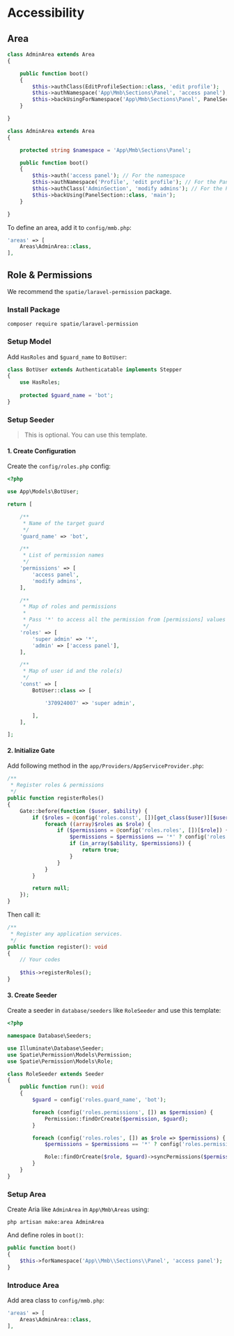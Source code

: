 
# Accessibility

## Area
```php
class AdminArea extends Area
{

    public function boot()
    {
        $this->authClass(EditProfileSection::class, 'edit profile');
        $this->authNamespace('App\Mmb\Sections\Panel', 'access panel');
        $this->backUsingForNamespace('App\Mmb\Sections\Panel', PanelSection::class, 'main');
    }

}
```

```php
class AdminArea extends Area
{

    protected string $namespace = 'App\Mmb\Sections\Panel';

    public function boot()
    {
        $this->auth('access panel'); // For the namespace
        $this->authNamespace('Profile', 'edit profile'); // For the Panel\Profile namespace
        $this->authClass('AdminSection', 'modify admins'); // For the Panel\PanelSection class
        $this->backUsing(PanelSection::class, 'main');
    }

}
```

To define an area, add it to `config/mmb.php`:
```php
'areas' => [
    Areas\AdminArea::class,
],
```


## Role & Permissions
We recommend the `spatie/laravel-permission` package.

### Install Package
```shell
composer require spatie/laravel-permission
```

### Setup Model
Add `HasRoles` and `$guard_name` to `BotUser`:
```php
class BotUser extends Authenticatable implements Stepper
{
    use HasRoles;
    
    protected $guard_name = 'bot';
}
```

### Setup Seeder
> This is optional. You can use this template.

#### 1. Create Configuration

Create the `config/roles.php` config:
```php
<?php

use App\Models\BotUser;

return [

    /**
     * Name of the target guard
     */
    'guard_name' => 'bot',

    /**
     * List of permission names
     */
    'permissions' => [
        'access panel',
        'modify admins',
    ],

    /**
     * Map of roles and permissions
     *
     * Pass '*' to access all the permission from [permissions] values
     */
    'roles' => [
        'super admin' => '*',
        'admin' => ['access panel'],
    ],

    /**
     * Map of user id and the role(s)
     */
    'const' => [
        BotUser::class => [

            '370924007' => 'super admin',

        ],
    ],

];
```

#### 2. Initialize Gate

Add following method in the `app/Providers/AppServiceProvider.php`:
```php
/**
 * Register roles & permissions
 */
public function registerRoles()
{
    Gate::before(function ($user, $ability) {
        if ($roles = @config('roles.const', [])[get_class($user)][$user?->getKey()]) {
            foreach ((array)$roles as $role) {
                if ($permissions = @config('roles.roles', [])[$role]) {
                    $permissions = $permissions == '*' ? config('roles.permissions') : (array)$permissions;
                    if (in_array($ability, $permissions)) {
                        return true;
                    }
                }
            }
        }

        return null;
    });
}
```

Then call it:
```php
/**
 * Register any application services.
 */
public function register(): void
{
    // Your codes
    
    $this->registerRoles();
}
```

#### 3. Create Seeder

Create a seeder in `database/seeders` like `RoleSeeder` and use this template:
```php
<?php

namespace Database\Seeders;

use Illuminate\Database\Seeder;
use Spatie\Permission\Models\Permission;
use Spatie\Permission\Models\Role;

class RoleSeeder extends Seeder
{
    public function run(): void
    {
        $guard = config('roles.guard_name', 'bot');

        foreach (config('roles.permissions', []) as $permission) {
            Permission::findOrCreate($permission, $guard);
        }

        foreach (config('roles.roles', []) as $role => $permissions) {
            $permissions = $permissions == '*' ? config('roles.permissions') : (array)$permissions;

            Role::findOrCreate($role, $guard)->syncPermissions($permissions);
        }
    }
}
```

### Setup Area
Create Aria like `AdminArea` in `App\Mmb\Areas` using:
```shell
php artisan make:area AdminArea
```
And define roles in `boot()`:
```php
public function boot()
{
    $this->forNamespace('App\\Mmb\\Sections\\Panel', 'access panel');
}
```

### Introduce Area
Add area class to `config/mmb.php`:
```php
'areas' => [
    Areas\AdminArea::class,
],
```
